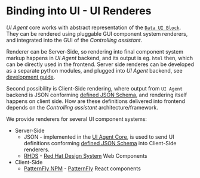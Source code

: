# Binding into UI - UI Renderes

*UI Agent* core works with abstract representation of the [`Data UI Block`](../data_ui_blocks/index.md). 
They can be rendered using pluggable GUI component system renderers, and integrated into the GUI of the *Controlling assistant*. 

Renderer can be Server-Side, so rendering into final component system markup happens in *UI Agent* backend, and its output is eg. `html` then, which 
can be directly used in the frontend.
Server side renderes can be developed as a separate python modules, and plugged into *UI Agent* backend, see [development guide](implementing_serverside.md).

Second possibility is Client-Side rendering, where output from `UI Agent` backend is JSON conforming [defined JSON Schema](../../spec/component.md), 
and rendering itself happens on client side. How are these definitions delivered into frontend depends on the *Controlling assistant* architecture/framework.

We provide renderers for several UI component systems:

* Server-Side
    * JSON - implemented in the [UI Agent Core](../ai_apps_binding/pythonlib.md), is used to send UI definitions conforming [defined JSON Schema](../../spec/component.md) into Client-Side renderers.
    * [RHDS](rhds.md) - [Red Hat Design System](https://ux.redhat.com/) Web Components
* Client-Side
    * [PatternFly NPM](patternfly_npm.md) - [PatternFly](https://www.patternfly.org/) React components

